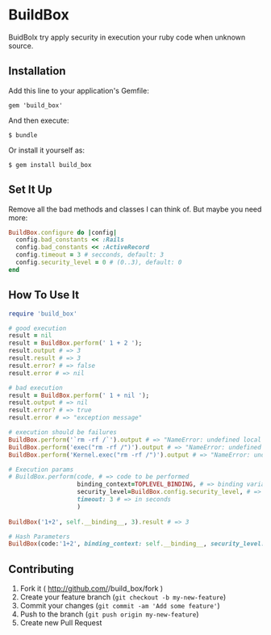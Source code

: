 # BuildBox

BuidBolx try apply security in execution your ruby code when unknown source.

## Installation

Add this line to your application's Gemfile:

    gem 'build_box'

And then execute:

    $ bundle

Or install it yourself as:

    $ gem install build_box

## Set It Up

Remove all the bad methods and classes I can think of. But maybe you need more:

```ruby
BuildBox.configure do |config|
  config.bad_constants << :Rails
  config.bad_constants << :ActiveRecord
  config.timeout = 3 # secconds, default: 3
  config.security_level = 0 # (0..3), default: 0
end
```

## How To Use It

```ruby
require 'build_box'

# good execution
result = nil
result = BuildBox.perform(' 1 + 2 ');
result.output # => 3
result.result # => 3
result.error? # => false
result.error # => nil

# bad execution
result = BuildBox.perform(' 1 + nil ');
result.output # => nil
result.error? # => true
result.error # => "exception message"

# execution should be failures
BuildBox.perform('`rm -rf /`').output # => "NameError: undefined local variable or method ``' for Kernel:Module"
BuildBox.perform('exec("rm -rf /")').output # => "NameError: undefined local variable or method `exec' for main:Object" 
BuildBox.perform('Kernel.exec("rm -rf /")').output # => "NameError: undefined local variable or method `exec' for Kernel:Module"BuildBox.perform(['require "open3"']).output # => ["NameError: undefined local variable or method `require' for main:Object"]

# Execution params
# BuildBox.perform(code, # => code to be performed
                   binding_context=TOPLEVEL_BINDING, # => binding variable context (like ERB)
                   security_level=BuildBox.config.security_level, # => $SAFE directive. permited (0..3)
                   timeout: 3 # => in seconds
                   )
  
BuildBox('1+2', self.__binding__, 3).result # => 3

# Hash Parameters
BuildBox(code:'1+2', binding_context: self.__binding__, security_level: 3).result # => 3


```


## Contributing

1. Fork it ( http://github.com/<my-github-username>/build_box/fork )
2. Create your feature branch (`git checkout -b my-new-feature`)
3. Commit your changes (`git commit -am 'Add some feature'`)
4. Push to the branch (`git push origin my-new-feature`)
5. Create new Pull Request
